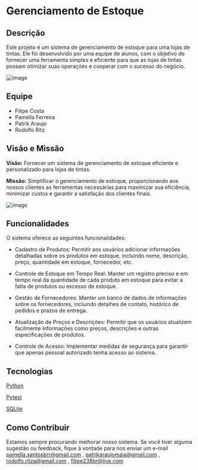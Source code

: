 <!DOCTYPE html>
</head>
<body>

# Gerenciamento de Estoque

## Descrição

Este projeto é um sistema de gerenciamento de estoque para uma lojas de tintas. Ele foi desenvolvido por uma equipe de alunos, com o objetivo de fornecer uma ferramenta simples e eficiente para que as lojas de tintas possam otimizar suas operações e cooperar com o sucesso do negócio.

![image](https://github.com/Controle-de-estoque-Grupo-6-Trabalho-A3/.github/assets/132380444/bdc28210-d80b-44cc-8d18-80cb1063893c)


## Equipe

- Filipe Costa
- Pamella Ferreira
- Patrik Araujo
- Rodolfo Ritz


## Visão e Missão

**Visão:** Fornecer um sistema de gerenciamento de estoque eficiente e personalizado para lojas de tintas.

**Missão:** Simplificar o gerenciamento de estoque, proporcionando aos nossos clientes as ferramentas necessárias para maximizar sua eficiência, minimizar custos e garantir a satisfação dos clientes finais.

![image](https://github.com/Controle-de-estoque-Grupo-6-Trabalho-A3/.github/assets/132380444/71ee5b3e-a0ae-41bd-b20f-f4c6cf136d7a)

## Funcionalidades

O sistema oferece as seguintes funcionalidades:
  - Cadastro de Produtos: Permitir aos usuários adicionar informações detalhadas sobre os produtos em estoque, incluindo nome, descrição, preço, quantidade em estoque, fornecedor, etc.

  - Controle de Estoque em Tempo Real: Manter um registro preciso e em tempo real da quantidade de cada produto em estoque para evitar a falta de produtos ou excesso de estoque.

  - Gestão de Fornecedores: Manter um banco de dados de informações sobre os fornecedores, incluindo detalhes de contato, histórico de pedidos e prazos de entrega.

  - Atualização de Preços e Descrições: Permitir que os usuários atualizem facilmente informações como preços, descrições e outras especificações de produtos.

  - Controle de Acesso: Implementar medidas de segurança para garantir que apenas pessoal autorizado tenha acesso ao sistema.

## Tecnologias

[Python](https://docs.python.org/pt-br/3/tutorial/)

[Pytest](https://docs.pytest.org/en/7.4.x/)

[SQLite](https://www.sqlite.org/docs.html)


## Como Contribuir

Estamos sempre procurando melhorar nosso sistema. Se você tiver alguma sugestão ou feedback, fique à vontade para nos enviar um e-mail pamella.santosbrr@gmail.com , patrikaraujomaia@gmail.com , rodolfo.ritza@gmail.com , filipe238br@live.com 
